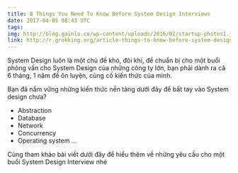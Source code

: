 ```yaml
---
title: 8 Things You Need To Know Before System Design Interviews
date: 2017-04-05 08:43 UTC
tags:
img: http://blog.gainlo.co/wp-content/uploads/2016/02/startup-photos1.jpg
link: http://r.grokking.org/article-things-to-know-before-system-design-interview
---
```


System Design luôn là một chủ đề khó, đôi khi, để chuẩn bị cho một buổi phỏng vấn cho System Design của những công ty lớn, bạn phải dành ra cả 6 tháng, 1 năm để ôn luyện, củng cố kiến thức của mình.

Bạn đã nắm vững những kiến thức nền tảng dưới đây để bắt tay vào System design chưa?

* Abstraction
* Database
* Network
* Concurrency
* Operating system
...

Cùng tham khảo bài viết dưới đây để hiểu thêm về những yêu cầu cho một buổi System Design Interview nhé